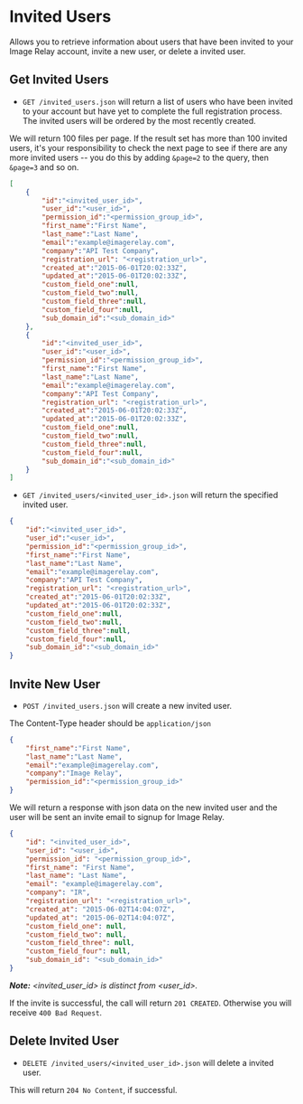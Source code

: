Invited Users
===========

Allows you to retrieve information about users that have been invited to your Image Relay account, invite a new user, or delete a invited user.

Get Invited Users
---------------

* `GET /invited_users.json` will return a list of users who have been invited to your account but have yet to complete the full registration process. The invited users will be ordered by the most recently created.

We will return 100 files per page. If the result set has more than 100 invited users, it's your responsibility to check the next page to see if there are any more invited users -- you do this by adding `&page=2` to the query, then `&page=3` and so on.

```json
[
	{
		"id":"<invited_user_id>",
		"user_id":"<user_id>",
		"permission_id":"<permission_group_id>",
		"first_name":"First Name",
		"last_name":"Last Name",
		"email":"example@imagerelay.com",
		"company":"API Test Company",
		"registration_url": "<registration_url>",
		"created_at":"2015-06-01T20:02:33Z",
		"updated_at":"2015-06-01T20:02:33Z",
		"custom_field_one":null,
		"custom_field_two":null,
		"custom_field_three":null,
		"custom_field_four":null,
		"sub_domain_id":"<sub_domain_id>"
	},
	{
		"id":"<invited_user_id>",
		"user_id":"<user_id>",
		"permission_id":"<permission_group_id>",
		"first_name":"First Name",
		"last_name":"Last Name",
		"email":"example@imagerelay.com",
		"company":"API Test Company",
		"registration_url": "<registration_url>",
		"created_at":"2015-06-01T20:02:33Z",
		"updated_at":"2015-06-01T20:02:33Z",
		"custom_field_one":null,
		"custom_field_two":null,
		"custom_field_three":null,
		"custom_field_four":null,
		"sub_domain_id":"<sub_domain_id>"
	}
]
```

* `GET /invited_users/<invited_user_id>.json` will return the specified invited user.

```json
{
	"id":"<invited_user_id>",
	"user_id":"<user_id>",
	"permission_id":"<permission_group_id>",
	"first_name":"First Name",
	"last_name":"Last Name",
	"email":"example@imagerelay.com",
	"company":"API Test Company",
	"registration_url": "<registration_url>",
	"created_at":"2015-06-01T20:02:33Z",
	"updated_at":"2015-06-01T20:02:33Z",
	"custom_field_one":null,
	"custom_field_two":null,
	"custom_field_three":null,
	"custom_field_four":null,
	"sub_domain_id":"<sub_domain_id>"
}
```

Invite New User
---------------

* `POST /invited_users.json` will create a new invited user.

The Content-Type header should be `application/json`

```json
{
	"first_name":"First Name",
	"last_name":"Last Name",
	"email":"example@imagerelay.com",
	"company":"Image Relay",
	"permission_id":"<permission_group_id>"
}
```

We will return a response with json data on the new invited user and the user will be sent an invite email to signup for Image Relay.

```json
{
	"id": "<invited_user_id>",
	"user_id": "<user_id>",
	"permission_id": "<permission_group_id>",
	"first_name": "First Name",
	"last_name": "Last Name",
	"email": "example@imagerelay.com",
	"company": "IR",
	"registration_url": "<registration_url>",
	"created_at": "2015-06-02T14:04:07Z",
	"updated_at": "2015-06-02T14:04:07Z",
	"custom_field_one": null,
	"custom_field_two": null,
	"custom_field_three": null,
	"custom_field_four": null,
	"sub_domain_id": "<sub_domain_id>"
}
```

_**Note:** <invited_user_id> is distinct from <user_id>._

If the invite is successful, the call will return `201 CREATED`.  Otherwise you will receive `400 Bad Request`.

Delete Invited User
--------------------

* `DELETE /invited_users/<invited_user_id>.json` will delete a invited user.

This will return `204 No Content`, if successful.
